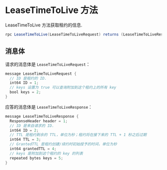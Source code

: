 # LeaseTimeToLive 方法

LeaseTimeToLive 方法获取租约的信息.

```java
rpc LeaseTimeToLive(LeaseTimeToLiveRequest) returns (LeaseTimeToLiveResponse) {}
```

## 消息体

请求的消息体是 `LeaseTimeToLiveRequest`：

```java
message LeaseTimeToLiveRequest {
  // ID 是租约的 ID.
  int64 ID = 1;
  // keys 设置为 true 可以查询附加到这个租约上的所有 key
  bool keys = 2;
}
```

应答的消息体是 `LeaseTimeToLiveResponse`：

```java
message LeaseTimeToLiveResponse {
  ResponseHeader header = 1;
  // ID 是来自请求的 ID.
  int64 ID = 2;
  // TTL 是租约剩余的 TTL，单位为秒；租约将在接下来的 TTL + 1 秒之后过期
  int64 TTL = 3;
  // GrantedTTL 是租约创建/续约时初始授予的时间，单位为秒
  int64 grantedTTL = 4;
  // keys 是附加到这个租约的 key 的列表
  repeated bytes keys = 5;
}
```


